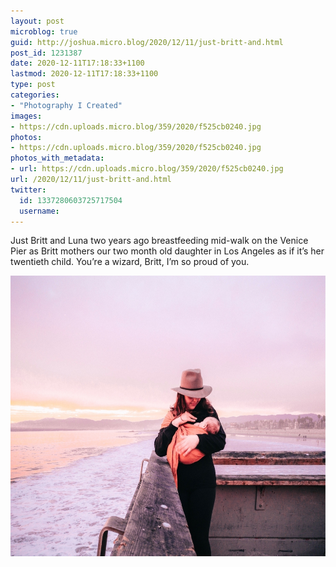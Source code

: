 ```yaml
---
layout: post
microblog: true
guid: http://joshua.micro.blog/2020/12/11/just-britt-and.html
post_id: 1231387
date: 2020-12-11T17:18:33+1100
lastmod: 2020-12-11T17:18:33+1100
type: post
categories:
- "Photography I Created"
images:
- https://cdn.uploads.micro.blog/359/2020/f525cb0240.jpg
photos:
- https://cdn.uploads.micro.blog/359/2020/f525cb0240.jpg
photos_with_metadata:
- url: https://cdn.uploads.micro.blog/359/2020/f525cb0240.jpg
url: /2020/12/11/just-britt-and.html
twitter:
  id: 1337280603725717504
  username: 
---
```

Just Britt and Luna two years ago breastfeeding mid-walk on the Venice Pier as Britt mothers our two month old daughter in Los Angeles as if it’s her twentieth child. You’re a wizard, Britt, I’m so proud of you.

<img src="uploads/2020/f525cb0240.jpg" width="600" height="449" alt="" />
